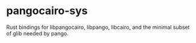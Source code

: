 # pangocairo-sys
Rust bindings for libpangocairo, libpango, libcairo, and the minimal subset of glib needed by pango.
